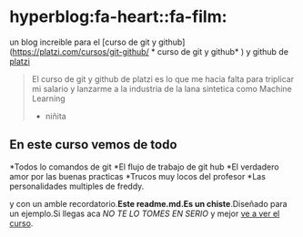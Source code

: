 # hyperblog:fa-heart::fa-film:
un blog increible para el [curso de git y github](https://platzi.com/cursos/git-github/ * curso de git y github* ) y github de [platzi](https://platzi.com/new-home/)
>El curso de git y github de platzi es lo que me hacia falta para triplicar mi salario y lanzarme a la industria de la lana sintetica como Machine Learning
>- niñita


##  En este curso vemos de todo
*Todos lo comandos de git 
*El flujo de trabajo de git hub
*El verdadero amor por las buenas practicas
*Trucos muy locos del profesor
*Las personalidades multiples de freddy.


y con un amble recordatorio.**Este readme.md.Es un chiste**.Diseñado para un ejemplo.Si llegas aca *NO TE LO TOMES EN SERIO* y mejor [ve a ver el curso](https://platzi.com/cursos/git-github/).
 
